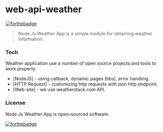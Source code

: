 # web-api-weather

[![forthebadge](https://forthebadge.com/images/badges/made-with-javascript.svg)](https://forthebadge.com)


> Node Js Weather App is a simple module for obtaining weather information.

### Tech

Weather application use a number of open source projects and tools to work properly:

* [NodeJS] - using callback, dynamic pages (hbs), error handling.
* [HTTP Request] - customizing http requests with json http endpoint.
* [Web-site] - we use weatherstack.com API.



### License
Node Js Weather App is open-sourced software.

[![forthebadge](https://forthebadge.com/images/badges/powered-by-water.svg)](https://forthebadge.com)
